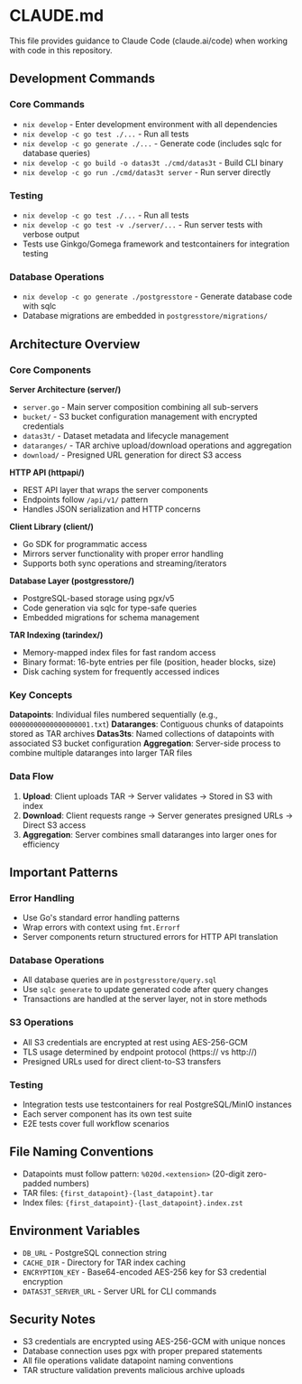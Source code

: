 # CLAUDE.md

This file provides guidance to Claude Code (claude.ai/code) when working with code in this repository.

## Development Commands

### Core Commands
- `nix develop` - Enter development environment with all dependencies
- `nix develop -c go test ./...` - Run all tests
- `nix develop -c go generate ./...` - Generate code (includes sqlc for database queries)
- `nix develop -c go build -o datas3t ./cmd/datas3t` - Build CLI binary
- `nix develop -c go run ./cmd/datas3t server` - Run server directly

### Testing
- `nix develop -c go test ./...` - Run all tests
- `nix develop -c go test -v ./server/...` - Run server tests with verbose output
- Tests use Ginkgo/Gomega framework and testcontainers for integration testing

### Database Operations
- `nix develop -c go generate ./postgresstore` - Generate database code with sqlc
- Database migrations are embedded in `postgresstore/migrations/`

## Architecture Overview

### Core Components

**Server Architecture (server/)**
- `server.go` - Main server composition combining all sub-servers
- `bucket/` - S3 bucket configuration management with encrypted credentials
- `datas3t/` - Dataset metadata and lifecycle management
- `dataranges/` - TAR archive upload/download operations and aggregation
- `download/` - Presigned URL generation for direct S3 access

**HTTP API (httpapi/)**
- REST API layer that wraps the server components
- Endpoints follow `/api/v1/` pattern
- Handles JSON serialization and HTTP concerns

**Client Library (client/)**
- Go SDK for programmatic access
- Mirrors server functionality with proper error handling
- Supports both sync operations and streaming/iterators

**Database Layer (postgresstore/)**
- PostgreSQL-based storage using pgx/v5
- Code generation via sqlc for type-safe queries
- Embedded migrations for schema management

**TAR Indexing (tarindex/)**
- Memory-mapped index files for fast random access
- Binary format: 16-byte entries per file (position, header blocks, size)
- Disk caching system for frequently accessed indices

### Key Concepts

**Datapoints**: Individual files numbered sequentially (e.g., `00000000000000000001.txt`)
**Dataranges**: Contiguous chunks of datapoints stored as TAR archives
**Datas3ts**: Named collections of datapoints with associated S3 bucket configuration
**Aggregation**: Server-side process to combine multiple dataranges into larger TAR files

### Data Flow

1. **Upload**: Client uploads TAR → Server validates → Stored in S3 with index
2. **Download**: Client requests range → Server generates presigned URLs → Direct S3 access
3. **Aggregation**: Server combines small dataranges into larger ones for efficiency

## Important Patterns

### Error Handling
- Use Go's standard error handling patterns
- Wrap errors with context using `fmt.Errorf`
- Server components return structured errors for HTTP API translation

### Database Operations
- All database queries are in `postgresstore/query.sql`
- Use `sqlc generate` to update generated code after query changes
- Transactions are handled at the server layer, not in store methods

### S3 Operations
- All S3 credentials are encrypted at rest using AES-256-GCM
- TLS usage determined by endpoint protocol (https:// vs http://)
- Presigned URLs used for direct client-to-S3 transfers

### Testing
- Integration tests use testcontainers for real PostgreSQL/MinIO instances
- Each server component has its own test suite
- E2E tests cover full workflow scenarios

## File Naming Conventions

- Datapoints must follow pattern: `%020d.<extension>` (20-digit zero-padded numbers)
- TAR files: `{first_datapoint}-{last_datapoint}.tar`
- Index files: `{first_datapoint}-{last_datapoint}.index.zst`

## Environment Variables

- `DB_URL` - PostgreSQL connection string
- `CACHE_DIR` - Directory for TAR index caching
- `ENCRYPTION_KEY` - Base64-encoded AES-256 key for S3 credential encryption
- `DATAS3T_SERVER_URL` - Server URL for CLI commands

## Security Notes

- S3 credentials are encrypted using AES-256-GCM with unique nonces
- Database connection uses pgx with proper prepared statements
- All file operations validate datapoint naming conventions
- TAR structure validation prevents malicious archive uploads